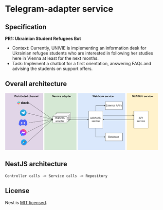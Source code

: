 # Telegram-adapter service

## Specification

**PR1: Ukrainian Student Refugees Bot**

- Context: Currently, UNIVIE is implementing an information desk for Ukrainian refugee students who are interested in following her studies here in Vienna at least for the next months.
- Task: Implement a chatbot for a first orientation, answering FAQs and advising the students on support offers.


## Overall architecture

![design architecture](./resources/img/design-architecture.png)

[circleci-image]: https://img.shields.io/circleci/build/github/nestjs/nest/master?token=abc123def456
[circleci-url]: https://circleci.com/gh/nestjs/nest

## NestJS architecture

``Controller calls -> Service calls -> Repository``

## License

Nest is [MIT licensed](LICENSE).
